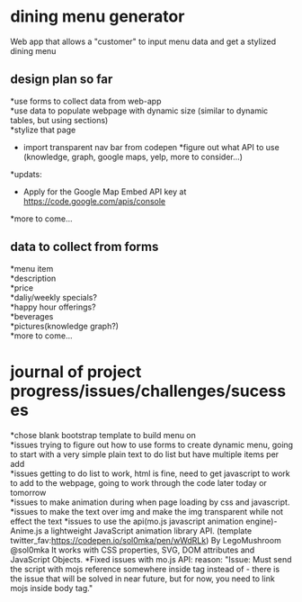 # dining menu generator
Web app that allows a "customer" to input menu data and get a stylized dining menu

## design plan so far
*use forms to collect data from web-app  
*use data to populate webpage with dynamic size (similar to dynamic tables, but using sections)  
*stylize that page
*    import transparent nav bar from codepen
*figure out what API to use (knowledge, graph, google maps, yelp, more to consider...)
 
*updats: 
*    Apply for the Google Map Embed API key at https://code.google.com/apis/console

*more to come...  

## data to collect from forms
*menu item  
*description  
*price  
*daliy/weekly specials?  
*happy hour offerings?  
*beverages  
*pictures(knowledge graph?)  
*more to come...  

# journal of project progress/issues/challenges/sucesses
*chose blank bootstrap template to build menu on   
*issues trying to figure out how to use forms to create dynamic menu, going to start with a very simple plain text to do list but have multiple items per add   
*issues getting to do list to work, html is fine, need to get javascript to work to add to the webpage, going to work through the code later today or tomorrow   
*issues to make animation during when page loading  by css and javascript.
*issues to make the text over img and make the img transparent while not effect the text
*issues to use the api(mo.js javascript animation engine)-Anime.js a lightweight JavaScript animation library API. (template twitter_fav:https://codepen.io/sol0mka/pen/wWdRLk) By LegoMushroom
@sol0mka
It works with CSS properties, SVG, DOM attributes and JavaScript Objects.
*Fixed issues with mo.js API: reason: "Issue: Must send the script with mojs reference somewhere inside <body> tag instead of <head> - there is the issue that will be solved in near future, but for now, you need to link mojs inside body tag."
